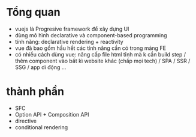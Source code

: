# Tổng quan
- vuejs là Progresive framework để xây dựng UI
- dùng mô hình declarative và component-based programming
- tính năng: declarative rendering + reactivity
- vue đã bao gồm hầu hết các tính năng cần có trong mảng FE
- có nhiều cách dùng vue: nâng cấp file html tĩnh mà k cần build step / thêm component vào bất kì website khác (chấp mọi tech) / SPA / SSR / SSG / app di động ...

# thành phần
- SFC
- Option API + Composition API
- directive
- conditional rendering



